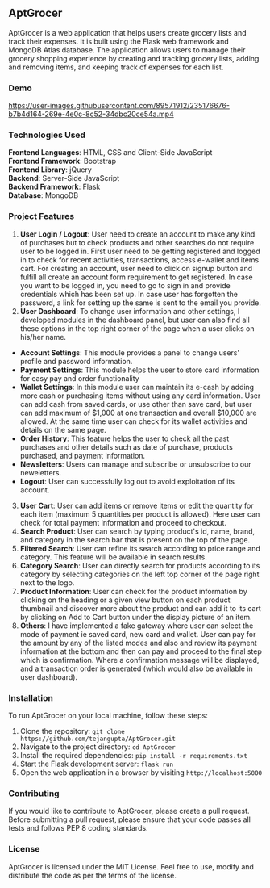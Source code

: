 ## AptGrocer
AptGrocer is a web application that helps users create grocery lists and track their expenses.
It is built using the Flask web framework and MongoDB Atlas database.
The application allows users to manage their grocery shopping experience by creating and tracking grocery lists,
adding and removing items, and keeping track of expenses for each list.

### Demo

https://user-images.githubusercontent.com/89571912/235176676-b7b4d164-269e-4e0c-8c52-34dbc20ce54a.mp4

### Technologies Used
**Frontend Languages**: HTML, CSS and Client-Side JavaScript<br>
**Frontend Framework**: Bootstrap<br>
**Frontend Library**: jQuery<br>
**Backend**: Server-Side JavaScript<br>
**Backend Framework**: Flask<br>
**Database**: MongoDB

### Project Features
1. **User Login / Logout**: User need to create an account to make any kind of purchases but to check products and other searches do not require user to be logged in. First user need to be getting registered and logged in to check for recent activities, transactions, access e-wallet and items cart. For creating an account, user need to click on signup button and fulfill all create an account form requirement to get registered. In case you want to be logged in, you need to go to sign in and provide credentials which has been set up. In case user has forgotten the password, a link for setting up the same is sent to the email you provide.
2. **User Dashboard**: To change user information and other settings, I developed modules in the dashboard panel, but user can also find all these options in the top right corner of the page when a user clicks on his/her name.
- **Account Settings**: This module provides a panel to change users' profile and password information.
- **Payment Settings**: This module helps the user to store card information for easy pay and order functionality
- **Wallet Settings**: In this module user can maintain its e-cash by adding more cash or purchasing items without using any card information. User can add cash from saved cards, or use other than save card, but user can add maximum of $1,000 at one transaction and overall $10,000 are allowed. At the same time user can check for its wallet activities and details on the same page.
- **Order History**: This feature helps the user to check all the past purchases and other details such as date of purchase, products purchased, and payment information.
- **Newsletters**: Users can manage and subscribe or unsubscribe to our neweletters.
- **Logout**: User can successfully log out to avoid exploitation of its account.
3. **User Cart**: User can add items or remove items or edit the quantity for each item (maximum 5 quantities per product is allowed). Here user can check for total payment information and proceed to checkout.
4. **Search Product**: User can search by typing product's id, name, brand, and category in the search bar that is present on the top of the page.
5. **Filtered Search**: User can refine its search according to price range and category. This feature will be available in search results.
6. **Category Search**: User can directly search for products according to its category by selecting categories on the left top corner of the page right next to the logo.
7. **Product Information**: User can check for the product information by clicking on the heading or a given view button on each product thumbnail and discover more about the product and can add it to its cart by clicking on Add to Cart button under the display picture of an item.
8. **Others**: I have implemented a fake gateway where user can select the mode of payment ie saved card, new card and wallet. User can pay for the amount by any of the listed modes and also and review its payment information at the bottom and then can pay and proceed to the final step which is confirmation. Where a confirmation message will be displayed, and a transaction order is generated (which would also be available in user dashboard).

### Installation
To run AptGrocer on your local machine, follow these steps:
1. Clone the repository: ``git clone https://github.com/tejangupta/AptGrocer.git``
2. Navigate to the project directory: ``cd AptGrocer``
3. Install the required dependencies: ``pip install -r requirements.txt``
4. Start the Flask development server: ``flask run``
5. Open the web application in a browser by visiting ``http://localhost:5000``

### Contributing
If you would like to contribute to AptGrocer, please create a pull request.
Before submitting a pull request, please ensure that your code passes all tests and follows PEP 8 coding standards.

### License
AptGrocer is licensed under the MIT License.
Feel free to use, modify and distribute the code as per the terms of the license.
